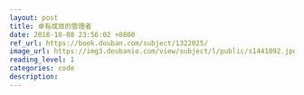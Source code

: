 ```yaml
---
layout: post
title: 卓有成效的管理者
date: 2018-10-08 23:56:02 +0800
ref_url: https://book.douban.com/subject/1322025/
image_url: https://img3.doubanio.com/view/subject/l/public/s1441092.jpg
reading_level: 1
categories: code
description: 
---
```

